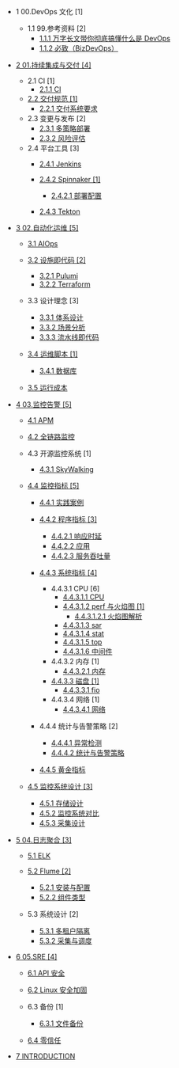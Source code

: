   - 1 00.DevOps 文化 [1]
    - 1.1 99.参考资料 [2]
      - [1.1.1 万字长文带你彻底搞懂什么是 DevOps](/00.DevOps%20文化/99.参考资料/2021-万字长文带你彻底搞懂什么是%20DevOps.md)
      - [1.1.2 必致（BizDevOps）](/00.DevOps%20文化/99.参考资料/2023-必致（BizDevOps）.md)
  - [2 01.持续集成与交付 [4]](/01.持续集成与交付/README.md)
    - 2.1 CI [1]
      - [2.1.1 CI](/01.持续集成与交付/CI/CI.md)
    - [2.2 交付规范 [1]](/01.持续集成与交付/交付规范/README.md)
      - [2.2.1 交付系统要求](/01.持续集成与交付/交付规范/交付系统要求.md)
    - 2.3 变更与发布 [2]
      - [2.3.1 多策略部署](/01.持续集成与交付/变更与发布/多策略部署.md)
      - [2.3.2 风险评估](/01.持续集成与交付/变更与发布/风险评估.md)
    - 2.4 平台工具 [3]
      - [2.4.1 Jenkins](/01.持续集成与交付/平台工具/Jenkins/README.md)
        
      - [2.4.2 Spinnaker [1]](/01.持续集成与交付/平台工具/Spinnaker/README.md)
        - [2.4.2.1 部署配置](/01.持续集成与交付/平台工具/Spinnaker/部署配置.md)
      - [2.4.3 Tekton](/01.持续集成与交付/平台工具/Tekton/README.md)
        
  - [3 02.自动化运维 [5]](/02.自动化运维/README.md)
    - [3.1 AIOps](/02.自动化运维/AIOps/README.md)
      
    - [3.2 设施即代码 [2]](/02.自动化运维/设施即代码/README.md)
      - [3.2.1 Pulumi](/02.自动化运维/设施即代码/Pulumi.md)
      - [3.2.2 Terraform](/02.自动化运维/设施即代码/Terraform.md)
    - 3.3 设计理念 [3]
      - [3.3.1 体系设计](/02.自动化运维/设计理念/体系设计.md)
      - [3.3.2 场景分析](/02.自动化运维/设计理念/场景分析.md)
      - [3.3.3 流水线即代码](/02.自动化运维/设计理念/流水线即代码.md)
    - [3.4 运维脚本 [1]](/02.自动化运维/运维脚本/README.md)
      - [3.4.1 数据库](/02.自动化运维/运维脚本/数据库.md)
    - [3.5 运行成本](/02.自动化运维/运行成本/README.md)
      
  - [4 03.监控告警 [5]](/03.监控告警/README.md)
    - [4.1 APM](/03.监控告警/APM/README.md)
      
    - [4.2 全链路监控](/03.监控告警/全链路监控/README.md)
      
    - 4.3 开源监控系统 [1]
      - [4.3.1 SkyWalking](/03.监控告警/开源监控系统/SkyWalking/README.md)
        
    - [4.4 监控指标 [5]](/03.监控告警/监控指标/README.md)
      - [4.4.1 实践案例](/03.监控告警/监控指标/实践案例/README.md)
        
      - [4.4.2 程序指标 [3]](/03.监控告警/监控指标/程序指标/README.md)
        - [4.4.2.1 响应时延](/03.监控告警/监控指标/程序指标/响应时延.md)
        - [4.4.2.2 应用](/03.监控告警/监控指标/程序指标/应用.md)
        - [4.4.2.3 服务吞吐量](/03.监控告警/监控指标/程序指标/服务吞吐量.md)
      - [4.4.3 系统指标 [4]](/03.监控告警/监控指标/系统指标/README.md)
        - 4.4.3.1 CPU [6]
          - [4.4.3.1.1 CPU](/03.监控告警/监控指标/系统指标/CPU/CPU.md)
          - [4.4.3.1.2 perf 与火焰图 [1]](/03.监控告警/监控指标/系统指标/CPU/perf%20与火焰图/README.md)
            - [4.4.3.1.2.1 火焰图解析](/03.监控告警/监控指标/系统指标/CPU/perf%20与火焰图/火焰图解析.md)
          - [4.4.3.1.3 sar](/03.监控告警/监控指标/系统指标/CPU/sar.md)
          - [4.4.3.1.4 stat](/03.监控告警/监控指标/系统指标/CPU/stat.md)
          - [4.4.3.1.5 top](/03.监控告警/监控指标/系统指标/CPU/top.md)
          - [4.4.3.1.6 中间件](/03.监控告警/监控指标/系统指标/CPU/中间件.md)
        - 4.4.3.2 内存 [1]
          - [4.4.3.2.1 内存](/03.监控告警/监控指标/系统指标/内存/内存.md)
        - [4.4.3.3 磁盘 [1]](/03.监控告警/监控指标/系统指标/磁盘/README.md)
          - [4.4.3.3.1 fio](/03.监控告警/监控指标/系统指标/磁盘/fio.md)
        - 4.4.3.4 网络 [1]
          - [4.4.3.4.1 网络](/03.监控告警/监控指标/系统指标/网络/网络.md)
      - 4.4.4 统计与告警策略 [2]
        - [4.4.4.1 异常检测](/03.监控告警/监控指标/统计与告警策略/异常检测.md)
        - [4.4.4.2 统计与告警策略](/03.监控告警/监控指标/统计与告警策略/统计与告警策略.md)
      - [4.4.5 黄金指标](/03.监控告警/监控指标/黄金指标/README.md)
        
    - [4.5 监控系统设计 [3]](/03.监控告警/监控系统设计/README.md)
      - [4.5.1 存储设计](/03.监控告警/监控系统设计/存储设计.md)
      - [4.5.2 监控系统对比](/03.监控告警/监控系统设计/监控系统对比.md)
      - [4.5.3 采集设计](/03.监控告警/监控系统设计/采集设计.md)
  - [5 04.日志聚合 [3]](/04.日志聚合/README.md)
    - [5.1 ELK](/04.日志聚合/ELK/README.md)
      
    - [5.2 Flume [2]](/04.日志聚合/Flume/README.md)
      - [5.2.1 安装与配置](/04.日志聚合/Flume/安装与配置.md)
      - [5.2.2 组件类型](/04.日志聚合/Flume/组件类型.md)
    - 5.3 系统设计 [2]
      - [5.3.1 多租户隔离](/04.日志聚合/系统设计/多租户隔离.md)
      - [5.3.2 采集与调度](/04.日志聚合/系统设计/采集与调度.md)
  - [6 05.SRE [4]](/05.SRE/README.md)
    - [6.1 API 安全](/05.SRE/API%20安全/README.md)
      
    - [6.2 Linux 安全加固](/05.SRE/Linux%20安全加固.md)
    - 6.3 备份 [1]
      - [6.3.1 文件备份](/05.SRE/备份/文件备份.md)
    - [6.4 零信任](/05.SRE/零信任/README.md)
      
  - [7 INTRODUCTION](/INTRODUCTION.md)